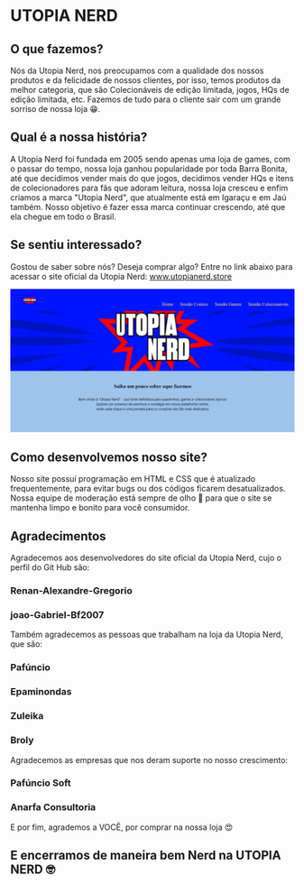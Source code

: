 # UTOPIA NERD

## O que fazemos?

Nós da Utopia Nerd, nos preocupamos com a qualidade dos nossos produtos e da felicidade de nossos clientes, por isso,
temos produtos da melhor categoria, que são Colecionáveis de edição limitada, jogos, HQs de edição limitada, etc. Fazemos de tudo para
o cliente sair com um grande sorriso de nossa loja 😁.

## Qual é a nossa história?

A Utopia Nerd foi fundada em 2005 sendo apenas uma loja de games, com o passar do tempo, nossa loja ganhou popularidade por toda Barra
Bonita, até que decidimos vender mais do que jogos, decidimos vender HQs e itens de colecionadores para fãs que adoram
leitura, nossa loja cresceu e enfim criamos a marca "Utopia Nerd", que atualmente está em Igaraçu e em Jaú também. Nosso objetivo é
fazer essa marca continuar crescendo, até que ela chegue em todo o Brasil.

## Se sentiu interessado?

Gostou de saber sobre nós? Deseja comprar algo? Entre no link abaixo para acessar o site oficial da Utopia Nerd:
www.utopianerd.store

![Print do site](https://github.com/Renan-Alexandre-Gregorio/Utopia-Nerd/blob/master/miniaturas/Site.png)

## Como desenvolvemos nosso site?

Nosso site possuí programação em HTML e CSS que é atualizado frequentemente, para evitar bugs ou dos códigos ficarem desatualizados.
Nossa equipe de moderação está sempre de olho 👀 para que o site se mantenha limpo e bonito para você consumidor.

## Agradecimentos

Agradecemos aos desenvolvedores do site oficial da Utopia Nerd, cujo o perfil do Git Hub são:

### Renan-Alexandre-Gregorio

### joao-Gabriel-Bf2007

Também agradecemos as pessoas que trabalham na loja da Utopia Nerd, que são:

### Pafúncio

### Epaminondas

### Zuleika

### Broly

Agradecemos as empresas que nos deram suporte no nosso crescimento:

### Pafúncio Soft

### Anarfa Consultoria

E por fim, agrademos a VOCÊ, por comprar na nossa loja 😍

## E encerramos de maneira bem Nerd na UTOPIA NERD 🤓